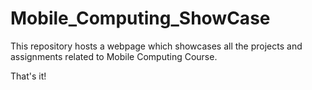 # Mobile_Computing_ShowCase
This repository hosts a webpage which showcases all the projects and assignments related to Mobile Computing Course.

That's it!
